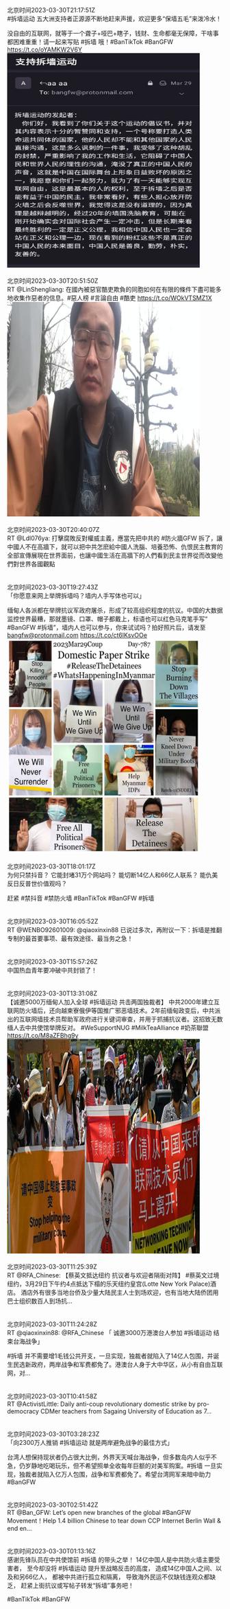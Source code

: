 北京时间2023-03-30T21:17:51Z<br>#拆墙运动 五大洲支持者正源源不断地赶来声援，欢迎更多“保墙五毛”来泼冷水！

没自由的互联网，就等于一个聋子+哑巴+瞎子，钱财、生命都毫无保障，干啥事都困难重重！请一起来写贴 #拆墙 哦！#BanTikTok #BanGFW https://t.co/oYAMKW2V6Y<br><img src='/temp/image/2023/w-Month-3/1641429532317204481_0.jpg' width='450' height='500'><br><br>北京时间2023-03-30T20:51:50Z<br>RT @LinShengliang: 在國內被惡官酷吏欺負的同胞如何在有限的條件下盡可能多地收集作惡者的信息。#惡人榜 #言論自由 #酷吏 https://t.co/WOkVTSMZ1X<br><img src='/temp/video/2023/w-Month-3/au-Day-30/BanGFW2/1641422984400490496_0.jpg' width='450' height='500'><br><br>北京时间2023-03-30T20:40:07Z<br>RT @Ldl076ya: 打擊腐敗反對權威主義，應當先把中共的 #防火牆GFW 拆了，讓中國人不在高牆下，就可以把中共怎麽給中國人洗腦、培養恐怖、仇恨民主教育的全部宣傳展現在世界面前，也讓中國生活在高牆下的人們看到民主世界從而改變他們對世界各國觀點<br><br><br>北京时间2023-03-30T19:27:43Z<br>「你愿意来网上举牌拆墙吗？墙内人手写体也可以」

缅甸人各派都在举牌抗议军政府屠杀，形成了较高组织程度的抗议。中国的大数据监控世界最糟，那就墨镜、口罩、帽子都戴上，标语也可以红色马克笔手写“ #BanGFW #拆墙”，墙内人也可以参与，你来试试吗？拍好照片后，请发至 bangfw@protonmail.com https://t.co/ct6lKsvOOe<br><img src='/temp/image/2023/w-Month-3/1641401815769174017_0.jpg' width='450' height='500'><br><br>北京时间2023-03-30T18:01:17Z<br>为何只禁抖音？
它能封堵31万个网站吗？
能切断14亿人和66亿人联系？
能仇美反日反普世价值观吗？

赶紧 #禁抖音 #禁防火墙 
#BanTikTok #BanGFW #拆墙<br><br><br>北京时间2023-03-30T16:05:52Z<br>RT @WENBO92601009: @qiaoxinxin88 已说过多次，再附议一下：拆墙是推翻专制的最首要事项、最有效途径、最当务之急！<br><br><br>北京时间2023-03-30T15:57:26Z<br>中国热血青年要冲破中共封锁了！<br><br><br>北京时间2023-03-30T13:31:08Z<br>【诚邀5000万缅甸人加入全球 #拆墙运动 共击两国独裁者】
中共2000年建立互联网防火墙后，还向越柬寮俄伊等国推广邪恶墙技术。2年前缅甸政变后，中共派出的互联网墙技术员帮助军政府进行关键词审查，并用于抓捕抗议者。这招致无数缅人去中共使馆举牌反对。
#WeSupportNUG #MilkTeaAlliance #奶茶聯盟 https://t.co/M8aZFBhg9y<br><img src='/temp/image/2023/w-Month-3/1641312080807739392_0.jpg' width='450' height='500'><br><br>北京时间2023-03-30T11:25:39Z<br>RT @RFA_Chinese: 【蔡英文抵达纽约 抗议者与欢迎者隔街对阵】
#蔡英文过境纽约，3月29日下午约4点抵达下榻的乐天纽约皇宫(Lotte New York Palace)酒店。
酒店外有很多当地台侨及少量大陆民主人士到场欢迎，也有当地大陆侨团用巴士组织数百人到场抗…<br><br><br>北京时间2023-03-30T11:24:28Z<br>RT @qiaoxinxin88: @RFA_Chinese 「 诚邀3000万港澳台人参加 #拆墙运动 结束台海战争」

#拆墙 并不需要增1毛钱公共开支，一旦实现，独裁者就陷入了14亿人包围，并诞生民选新政府，两岸战争和军费都免了。港澳台人身于大中华区，从小有自由互联网，对…<br><br><br>北京时间2023-03-30T10:41:58Z<br>RT @ActivistLittle: Daily anti-coup revolutionary domestic strike by pro-democracy CDMer teachers from Sagaing University of Education as 7…<br><br><br>北京时间2023-03-30T03:28:23Z<br>「向2300万人推销 #拆墙运动 就是两岸避免战争的最佳方式」

台湾人想保持现状者仍占很大比例，外界天天喊台海战争，但多数岛内人似乎不急，仍岁静地吃喝玩乐，但不希望照单全收每年巨额的对美军购案。#拆墙 一旦实现，独裁者就陷入亿万人包围，战争和军费都免了。希望台湾网军来暗中助力 #BanGFW<br><br><br>北京时间2023-03-30T02:51:42Z<br>RT @Ban_GFW: Let’s open new branches of the global #BanGFW Movement！Help 1.4 billion Chinese to tear down CCP Internet Berlin Wall &amp; end en…<br><br><br>北京时间2023-03-30T01:13:16Z<br>感谢先锋队员在中共使馆前 #拆墙 的带头之举！
14亿中国人是中共防火墙主要受害者，
至今却没将 #拆墙运动 提升至战略反击的高度，
造成14亿中国人之间、以及和另66亿人，
都被中共进行孤立和隔离，
导致海外民运不仅缺钱连观众都缺乏，
赶紧上街抗议或写帖子转发“拆墙”事务吧！

#BanTikTok #BanGFW<br><br><br>
